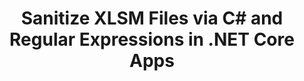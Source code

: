 ---
############################# Static ############################
layout: "auto-gen-gist"
draft: false
path: "redaction/net/regex/xlsm"
otherformats: CSV DOC DOCM DOCX DOT DOTM DOTX PDF POT POTM PPS PPSM PPSX PPT PPTM PPTX RTF XLS XLSX XLT XLTM XLTX  

############################# Head ############################
head_title: "Redact XLSM Documents using Regular Expressions via .NET Core"
head_description: "Redact out sensitive information using regular expression from documents of different formats"

############################# Header ############################
title: "Sanitize XLSM Files via C# and Regular Expressions in .NET Core Apps"
description: "Find and remove sensitive information from Office & OpenOffice Documents, Spreadsheets & Presentations as well as XLSM on Windows, Linux & macOS"

################### SubMenu/Download Button #####################
submenu:
    enable: true

############################# About ############################
about:
    enable: true
    title: "Document Text Redaction for .NET API"
    content: |
        A single format-independent interface for sanitization of sensitive and classified information from the PDF, Word, Excel, PowerPoint documents and images, including the ability to change metadata and remove comments. With GroupDocs.Redaction for .NET tool you can redact out the classified information and save redacted document in PDF, transforming all pages into raster images or keep the document in its original format for further editing.

############################# Steps ############################
steps:
    enable: true
    title_left: "Redact Text from XLSM using Regular Expressions via C#"
    content_left: |
        [GroupDocs.Redaction](/redaction/net/) allows .NET developers to use full strength of regular expressions to redact XLSM file with a few easy steps.

        *   Create an instance of [Redactor](https://apireference.groupdocs.com/redaction/net/groupdocs.redaction/redactor) class & load XLSM file
        *   Create an instance of [RegexRedaction](https://apireference.groupdocs.com/redaction/net/groupdocs.redaction.redactions/regexredaction) class to find and replace the text
        *   Call [Redactor.Apply](https://apireference.groupdocs.com/redaction/net/groupdocs.redaction/redactor/methods/apply/index) method with object of RegexRedaction
        
    title_right: "Get Started with Redaction API"
    content_right: |
        Install from command line as ```nuget install GroupDocs.Redaction``` or via Package Manager Console of Visual Studio with ```Install-Package GroupDocs.Redaction```. 
        Alternatively, get the offline MSI installer or DLLs in a ZIP file from [downloads](https://downloads.groupdocs.com/redaction/net), and reference it in your project manually.  
        
    code: |
        ```cs
        using (Redactor redactor = new Redactor(@"sample.xlsm"))
        {
        	redactor.Apply(new RegexRedaction("\\d{2}\\s*\\d{2}[^\\d]*\\d{6}", new ReplacementOptions(System.Drawing.Color.Blue)));
        	redactor.Save();
        }
        ```

############################# Demos ############################
demos:
    enable: true
############################# About Formats ############################
about_formats:
    enable: true
############################# More Formats ############################
more_formats:
    enable: true

############################# Back to top ###############################
back_to_top:
    enable: true
---
